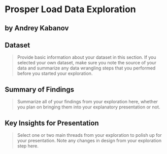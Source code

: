 # Prosper Load Data Exploration

## by Andrey Kabanov

## Dataset

> Provide basic information about your dataset in this section. If you selected your own dataset, make sure you note the source of your data and summarize any data wrangling steps that you performed before you started your exploration.

## Summary of Findings

> Summarize all of your findings from your exploration here, whether you plan on bringing them into your explanatory presentation or not.

## Key Insights for Presentation

> Select one or two main threads from your exploration to polish up for your presentation. Note any changes in design from your exploration step here.